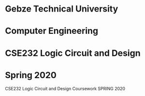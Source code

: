 # Gebze Technical University
# Computer Engineering
# CSE232 Logic Circuit and Design
# Spring 2020

CSE232 Logic Circuit and Design Coursework SPRING 2020
